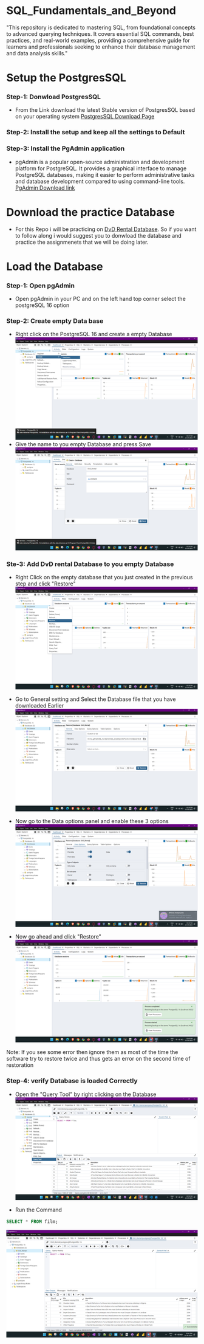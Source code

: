 # SQL_Fundamentals_and_Beyond
"This repository is dedicated to mastering SQL, from foundational concepts to advanced querying techniques. It covers essential SQL commands, best practices, and real-world examples, providing a comprehensive guide for learners and professionals seeking to enhance their database management and data analysis skills."

# Setup the PostgresSQL
### Step-1: Donwload PostgresSQL
- From the Link download the latest Stable version of PostgresSQL based on your operating system
[PostgresSQL Download Page](https://www.enterprisedb.com/downloads/postgres-postgresql-downloads)

### Step-2: Install the setup and keep all the settings to Default

### Step-3: Install the PgAdmin application
- pgAdmin is a popular open-source administration and development platform for PostgreSQL. It provides a graphical interface to manage PostgreSQL databases, making it easier to perform administrative tasks and database development compared to using command-line tools. [PgAdmin Download link](https://www.postgresql.org/ftp/pgadmin/pgadmin4/v8.11/windows/)

# Download the practice Database
- For this Repo i will be practicing on [DvD Rental Database](https://www.postgresqltutorial.com/wp-content/uploads/2019/05/dvdrental.zip). So if you want to follow along i would suggest you to donwload the database and practice the assignmenets that we will be doing later.

# Load the Database

### Step-1: Open pgAdmin 
- Open pgAdmin in your PC and on the left hand top corner select the postgreSQL 16 option
### Step-2: Create empty Data base
- Right click on the PostgreSQL 16 and create a empty Database
![Create empty Data base](https://github.com/HBISHT233/SQL_Fundamentals_and_Beyond/blob/main/Setup_Files/Setup_Images/1.png)
- Give the name to you empty Database and press Save
![Create empty Data base](https://github.com/HBISHT233/SQL_Fundamentals_and_Beyond/blob/main/Setup_Files/Setup_Images/2.png)

### Ste-3: Add DvD rental Database to you empty Database
- Right Click on the empty database that you just created in the previous step and click "Restore"
![Create empty Data base](https://github.com/HBISHT233/SQL_Fundamentals_and_Beyond/blob/main/Setup_Files/Setup_Images/3.png)
- Go to General setting and Select the Database file that you have downloaded Earlier
![Create empty Data base](https://github.com/HBISHT233/SQL_Fundamentals_and_Beyond/blob/main/Setup_Files/Setup_Images/4.png)
- Now go to the Data options panel and enable these 3 options
![Create empty Data base](https://github.com/HBISHT233/SQL_Fundamentals_and_Beyond/blob/main/Setup_Files/Setup_Images/5.png)

- Now go ahead and click "Restore"
![Create empty Data base](https://github.com/HBISHT233/SQL_Fundamentals_and_Beyond/blob/main/Setup_Files/Setup_Images/6.png)

Note: If you see some error then ignore them as most of the time the software try to restore twice and thus gets an error on the second time of restoration
### Step-4: verify Database is loaded Correctly
- Open the "Query Tool" by right clicking on the Database
![Create empty Data base](https://github.com/HBISHT233/SQL_Fundamentals_and_Beyond/blob/main/Setup_Files/Setup_Images/8.png)

- Run the Command
```sql
SELECT * FROM film;
```
![Create empty Data base](https://github.com/HBISHT233/SQL_Fundamentals_and_Beyond/blob/main/Setup_Files/Setup_Images/7.png)